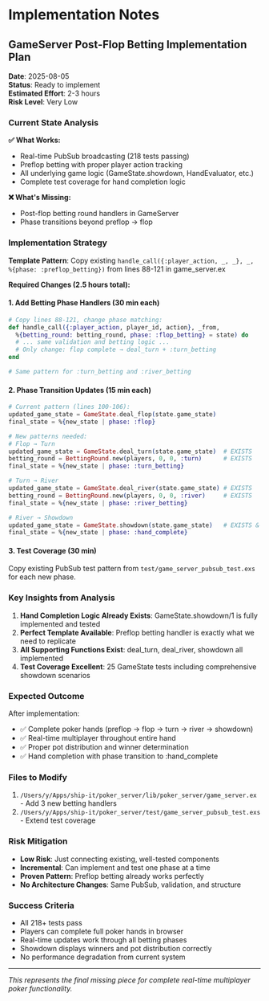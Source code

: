 # Implementation Notes

## GameServer Post-Flop Betting Implementation Plan

**Date**: 2025-08-05  
**Status**: Ready to implement  
**Estimated Effort**: 2-3 hours  
**Risk Level**: Very Low  

### Current State Analysis

**✅ What Works:**
- Real-time PubSub broadcasting (218 tests passing)
- Preflop betting with proper player action tracking
- All underlying game logic (GameState.showdown, HandEvaluator, etc.)
- Complete test coverage for hand completion logic

**❌ What's Missing:**
- Post-flop betting round handlers in GameServer
- Phase transitions beyond preflop → flop

### Implementation Strategy

**Template Pattern**: Copy existing `handle_call({:player_action, _, _}, _, %{phase: :preflop_betting})` from lines 88-121 in game_server.ex

**Required Changes (2.5 hours total):**

#### 1. Add Betting Phase Handlers (30 min each)
```elixir
# Copy lines 88-121, change phase matching:
def handle_call({:player_action, player_id, action}, _from, 
  %{betting_round: betting_round, phase: :flop_betting} = state) do
  # ... same validation and betting logic ...
  # Only change: flop complete → deal_turn + :turn_betting
end

# Same pattern for :turn_betting and :river_betting
```

#### 2. Phase Transition Updates (15 min each)
```elixir
# Current pattern (lines 100-106):
updated_game_state = GameState.deal_flop(state.game_state)
final_state = %{new_state | phase: :flop}

# New patterns needed:
# Flop → Turn
updated_game_state = GameState.deal_turn(state.game_state)  # EXISTS
betting_round = BettingRound.new(players, 0, 0, :turn)      # EXISTS  
final_state = %{new_state | phase: :turn_betting}

# Turn → River  
updated_game_state = GameState.deal_river(state.game_state) # EXISTS
betting_round = BettingRound.new(players, 0, 0, :river)     # EXISTS
final_state = %{new_state | phase: :river_betting}

# River → Showdown
updated_game_state = GameState.showdown(state.game_state)   # EXISTS & TESTED
final_state = %{new_state | phase: :hand_complete}
```

#### 3. Test Coverage (30 min)
Copy existing PubSub test pattern from `test/game_server_pubsub_test.exs` for each new phase.

### Key Insights from Analysis

1. **Hand Completion Logic Already Exists**: GameState.showdown/1 is fully implemented and tested
2. **Perfect Template Available**: Preflop betting handler is exactly what we need to replicate
3. **All Supporting Functions Exist**: deal_turn, deal_river, showdown all implemented
4. **Test Coverage Excellent**: 25 GameState tests including comprehensive showdown scenarios

### Expected Outcome

After implementation:
- ✅ Complete poker hands (preflop → flop → turn → river → showdown)
- ✅ Real-time multiplayer throughout entire hand
- ✅ Proper pot distribution and winner determination
- ✅ Hand completion with phase transition to :hand_complete

### Files to Modify

1. `/Users/y/Apps/ship-it/poker_server/lib/poker_server/game_server.ex` - Add 3 new betting handlers
2. `/Users/y/Apps/ship-it/poker_server/test/game_server_pubsub_test.exs` - Extend test coverage

### Risk Mitigation

- **Low Risk**: Just connecting existing, well-tested components
- **Incremental**: Can implement and test one phase at a time
- **Proven Pattern**: Preflop betting already works perfectly
- **No Architecture Changes**: Same PubSub, validation, and structure

### Success Criteria

- All 218+ tests pass
- Players can complete full poker hands in browser
- Real-time updates work through all betting phases
- Showdown displays winners and pot distribution correctly
- No performance degradation from current system

---

*This represents the final missing piece for complete real-time multiplayer poker functionality.*